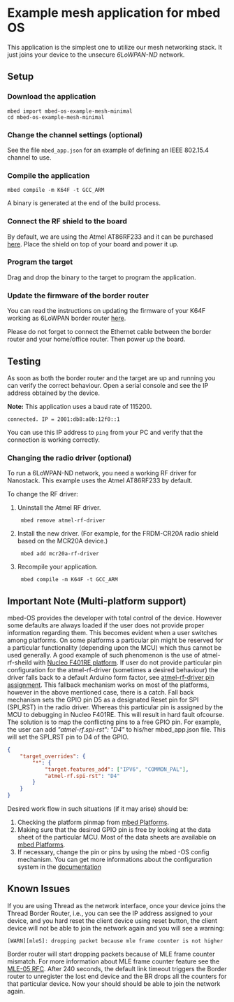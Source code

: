 # Example mesh application for mbed OS

This application is the simplest one to utilize our mesh networking stack. It just joins your device to the unsecure *6LoWPAN-ND* network.

## Setup

### Download the application

```
mbed import mbed-os-example-mesh-minimal
cd mbed-os-example-mesh-minimal
```

### Change the channel settings (optional)

See the file `mbed_app.json` for an example of defining an IEEE 802.15.4 channel to use.

### Compile the application

```
mbed compile -m K64F -t GCC_ARM
```

A binary is generated at the end of the build process.

### Connect the RF shield to the board

By default, we are using the Atmel AT86RF233 and it can be purchased [here](https://firefly-iot.com/product/firefly-arduino-shield-2-4ghz/). Place the shield on top of your board and power it up.

### Program the target

Drag and drop the binary to the target to program the application.

### Update the firmware of the border router

You can read the instructions on updating the firmware of your K64F working as 6LoWPAN border router [here](https://github.com/ARMmbed/mbed-os-example-client#mbed-gateway).

Please do not forget to connect the Ethernet cable between the border router and your home/office router. Then power up the board.

## Testing

As soon as both the border router and the target are up and running you can verify the correct behaviour. Open a serial console and see the IP address obtained by the device.

<span class="notes">**Note:** This application uses a baud rate of 115200.</span>

```
connected. IP = 2001:db8:a0b:12f0::1
```

You can use this IP address to `ping` from your PC and verify that the connection is working correctly.

### Changing the radio driver (optional)

To run a 6LoWPAN-ND network, you need a working RF driver for Nanostack. This example uses the Atmel AT86RF233 by default. 

To change the RF driver:

1. Uninstall the Atmel RF driver.

        mbed remove atmel-rf-driver

2. Install the new driver. (For example, for the FRDM-CR20A radio shield based on the MCR20A device.)

        mbed add mcr20a-rf-driver

3. Recompile your application.

        mbed compile -m K64F -t GCC_ARM

## Important Note (Multi-platform support)

mbed-OS provides the developer with total control of the device. However some defaults are always loaded if the user does not provide proper information regarding them. This becomes evident when a user switches among platforms. On some platforms a particular pin might be reserved for a particular functionality (depending upon the MCU) which thus cannot be used generally. A good example of such phenomenon is the use of atmel-rf-sheild with [Nucleo F401RE platform](https://developer.mbed.org/platforms/ST-Nucleo-F401RE/). 
If user do not provide particular pin configuration for the atmel-rf-driver (sometimes a desired behaviour) the driver falls back to a default Arduino form factor, see [atmel-rf-driver pin assignment](https://github.com/ARMmbed/atmel-rf-driver/blob/master/source/driverAtmelRFInterface.h). This fallback mechanism works on most of the platforms, however in the above mentioned case, there is a catch. Fall back mechanism sets the GPIO pin D5 as a designated Reset pin for SPI (SPI_RST) in the radio driver. Whereas this particular pin is assigned by the MCU to debugging in Nucleo F401RE. This will result in hard fault ofcourse. The solution is to map the conflicting pins to a free GPIO pin. For example, the user can add *"atmel-rf.spi-rst": "D4"* to his/her mbed_app.json file. This will set the SPI_RST pin to D4 of the GPIO. 

```json
{
    "target_overrides": {
        "*": {
            "target.features_add": ["IPV6", "COMMON_PAL"],
            "atmel-rf.spi-rst": "D4"
        }
    }
}
```

Desired work flow in such situations (if it may arise) should be:

1.  Checking the platform pinmap from [mbed Platforms](https://developer.mbed.org/platforms/).
2. Making sure that the desired GPIO pin is free by looking at the data sheet of the particular MCU. Most of the data sheets are available on  [mbed Platforms](https://developer.mbed.org/platforms/). 
3. If necessary, change the pin or pins by using the mbed -OS config mechanism. You can get more informations about the configuration system in the [documentation](https://github.com/ARMmbed/mbed-os/blob/master/docs/config_system.md)

## Known Issues

If you are using Thread as the network interface, once your device joins the Thread Border Router, i.e., you can see the IP address assigned to your device, and you hard reset the client device using reset button, the client device will not be able to join the network again and you will see a warning:

```
[WARN][mleS]: dropping packet because mle frame counter is not higher
```

Border router will start dropping packets because of MLE frame counter mismatch.  For more information about MLE frame counter feature see the [MLE-05 RFC](https://tools.ietf.org/id/draft-kelsey-intarea-mesh-link-establishment-05.html#rfc.section.7.6). 
After 240 seconds, the default link timeout triggers the Border router to unregister the lost end device and the BR drops all the counters for that particular device. 
Now your should should be able to join the network again. 

